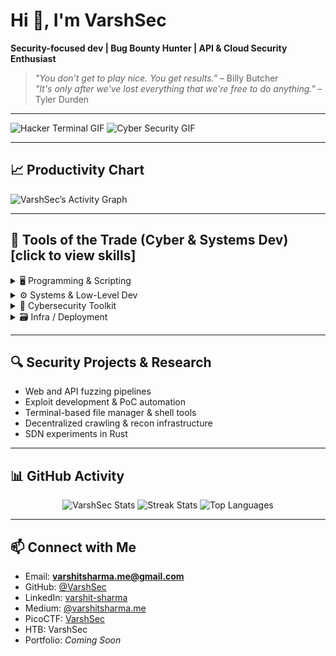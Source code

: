 # Hi 👋, I'm VarshSec  

**Security-focused dev | Bug Bounty Hunter | API & Cloud Security Enthusiast**  

> *"You don’t get to play nice. You get results."* – Billy Butcher  
> *"It's only after we've lost everything that we're free to do anything."* – Tyler Durden  

---

![Hacker Terminal GIF](https://media.giphy.com/media/LHZyixOnHwDDy/giphy.gif)
![Cyber Security GIF](https://media.giphy.com/media/xTiTnqUxyWbsAXq7Ju/giphy.gif)

---

## 📈 Productivity Chart  
![VarshSec’s Activity Graph](https://github-readme-activity-graph.vercel.app/graph?username=VarshSec&theme=react-dark)

---

## 🧰 Tools of the Trade (Cyber & Systems Dev) [click to view skills]  

<details>
<summary>🖥️ Programming & Scripting</summary>  

- Python  
- Bash / Shell  
- C / C++  
- Go (learning)  
- Rust (basics)  

</details>

<details>
<summary>⚙️ Systems & Low-Level Dev</summary>  

- Linux Internals (syscalls, `/proc`, ptrace)  
- Reverse Engineering (GDB, pwndbg, Radare2)  
- Kernel & memory experiments  
- Syscall hooking & injection  

</details>

<details>
<summary>🔐 Cybersecurity Toolkit</summary>  

- Burp Suite | OWASP ZAP  
- Wireshark | Nmap  
- Exploit Dev & PoC scripting  
- Fuzzing & vulnerability research  
- Threat Modeling  
- OSINT frameworks  

</details>

<details>
<summary>🗃️ Infra / Deployment</summary>  

- Docker  
- Git & CI/CD basics  
- systemd / tmux / Neovim workflow  
- Cloud (AWS, GCP – fundamentals)  

</details>

---

## 🔍 Security Projects & Research
- Web and API fuzzing pipelines  
- Exploit development & PoC automation  
- Terminal-based file manager & shell tools  
- Decentralized crawling & recon infrastructure  
- SDN experiments in Rust  

---

## 📊 GitHub Activity
<p align="center">
<img src="https://github-readme-stats.vercel.app/api?username=VarshSec&show_icons=true&theme=tokyonight" alt="VarshSec Stats"/>  
<img src="https://github-readme-streak-stats.herokuapp.com/?user=VarshSec&theme=tokyonight" alt="Streak Stats"/>  
<img src="https://github-readme-stats.vercel.app/api/top-langs/?username=VarshSec&layout=compact&theme=tokyonight" alt="Top Languages"/>  
</p>

---

## 📫 Connect with Me
- Email: **varshitsharma.me@gmail.com**  
- GitHub: [@VarshSec](https://github.com/VarshSec)  
- LinkedIn: [varshit-sharma](https://www.linkedin.com/in/varshit-sharma)  
- Medium: [@varshitsharma.me](https://medium.com/@varshitsharma.me)  
- PicoCTF: [VarshSec](https://play.picoctf.org/users/varshsec)  
- HTB: VarshSec  
- Portfolio: *Coming Soon*  
